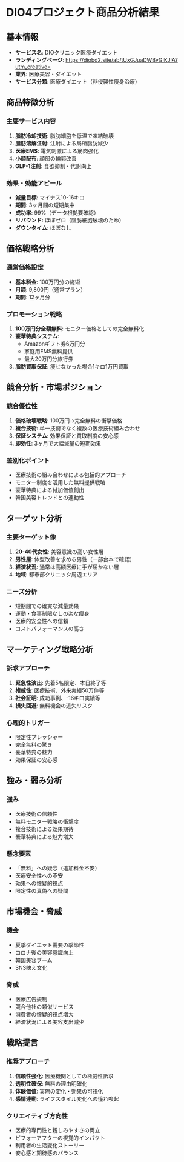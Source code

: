 # DIO4プロジェクト商品分析結果

## 基本情報
- **サービス名**: DIOクリニック医療ダイエット
- **ランディングページ**: https://diobd2.site/ab/tUxGJuaDWBvGIKJlA?utm_creative=
- **業界**: 医療美容・ダイエット
- **サービス分類**: 医療ダイエット（非侵襲性痩身治療）

## 商品特徴分析

### 主要サービス内容
1. **脂肪冷却技術**: 脂肪細胞を低温で凍結破壊
2. **脂肪溶解注射**: 注射による局所脂肪減少
3. **医療EMS**: 電気刺激による筋肉強化
4. **小顔配布**: 顔部の輪郭改善
5. **GLP-1注射**: 食欲抑制・代謝向上

### 効果・効能アピール
- **減量目標**: マイナス10-16キロ
- **期間**: 3ヶ月間の短期集中
- **成功率**: 99%（データ根拠要確認）
- **リバウンド**: ほぼゼロ（脂肪細胞破壊のため）
- **ダウンタイム**: ほぼなし

## 価格戦略分析

### 通常価格設定
- **基本料金**: 100万円分の施術
- **月額**: 9,800円（通常プラン）
- **期間**: 12ヶ月分

### プロモーション戦略
1. **100万円分全額無料**: モニター価格としての完全無料化
2. **豪華特典システム**:
   - Amazonギフト券6万円分
   - 家庭用EMS無料提供
   - 最大20万円分旅行券
3. **脂肪買取保証**: 痩せなかった場合1キロ1万円買取

## 競合分析・市場ポジション

### 競合優位性
1. **価格破壊戦略**: 100万円→完全無料の衝撃価格
2. **複合技術**: 単一技術でなく複数の医療技術組み合わせ
3. **保証システム**: 効果保証と買取制度の安心感
4. **即効性**: 3ヶ月で大幅減量の短期効果

### 差別化ポイント
- 医療技術の組み合わせによる包括的アプローチ
- モニター制度を活用した無料提供戦略
- 豪華特典による付加価値創出
- 韓国美容トレンドとの連動性

## ターゲット分析

### 主要ターゲット像
1. **20-40代女性**: 美容意識の高い女性層
2. **男性層**: 体型改善を求める男性（一部台本で確認）
3. **経済状況**: 通常は高額医療に手が届かない層
4. **地域**: 都市部クリニック周辺エリア

### ニーズ分析
- 短期間での確実な減量効果
- 運動・食事制限なしの楽な痩身
- 医療的安全性への信頼
- コストパフォーマンスの高さ

## マーケティング戦略分析

### 訴求アプローチ
1. **緊急性演出**: 先着5名限定、本日終了等
2. **権威性**: 医療技術、外来実績50万件等
3. **社会証明**: 成功事例、-16キロ実績等
4. **損失回避**: 無料機会の逃失リスク

### 心理的トリガー
- 限定性プレッシャー
- 完全無料の驚き
- 豪華特典の魅力
- 効果保証の安心感

## 強み・弱み分析

### 強み
- 医療技術の信頼性
- 無料モニター戦略の衝撃度
- 複合技術による効果期待
- 豪華特典による魅力増大

### 懸念要素
- 「無料」への疑念（追加料金不安）
- 医療安全性への不安
- 効果への懐疑的視点
- 限定性の真偽への疑問

## 市場機会・脅威

### 機会
- 夏季ダイエット需要の季節性
- コロナ後の美容意識向上
- 韓国美容ブーム
- SNS映え文化

### 脅威
- 医療広告規制
- 競合他社の類似サービス
- 消費者の懐疑的視点増大
- 経済状況による美容支出減少

## 戦略提言

### 推奨アプローチ
1. **信頼性強化**: 医療機関としての権威性訴求
2. **透明性確保**: 無料の理由明確化
3. **体験価値**: 実際の変化・効果の可視化
4. **感情連動**: ライフスタイル変化への憧れ喚起

### クリエイティブ方向性
- 医療的専門性と親しみやすさの両立
- ビフォーアフターの視覚的インパクト
- 利用者の生活変化ストーリー
- 安心感と期待感のバランス